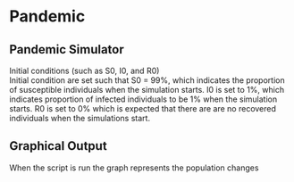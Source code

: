 # Pandemic

## Pandemic Simulator
Initial conditions (such as S0, I0, and R0)  
Initial condition are set such that S0 = 99%, which indicates the proportion of susceptible individuals when the simulation starts. 
I0 is set to 1%, which indicates proportion of infected individuals to be 1% when the simulation starts. 
R0 is set to 0% which is expected that there are are no recovered individuals when the simulations start.

## Graphical Output
When the script is run the graph represents the population changes

